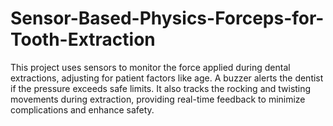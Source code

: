 # Sensor-Based-Physics-Forceps-for-Tooth-Extraction
This project uses sensors to monitor the force applied during dental extractions, adjusting for patient factors like age. A buzzer alerts the dentist if the pressure exceeds safe limits. It also tracks the rocking and twisting movements during extraction, providing real-time feedback to minimize complications and enhance safety.
